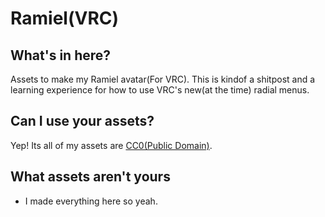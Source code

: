 # Ramiel(VRC)

## What's in here?

Assets to make my Ramiel avatar(For VRC). This is kindof a shitpost and a learning experience for how to use VRC's new(at the time) radial menus.

## Can I use your assets?

Yep! Its all of my assets are [CC0(Public Domain)](https://creativecommons.org/publicdomain/zero/1.0/).

## What assets aren't yours

- I made everything here so yeah.

